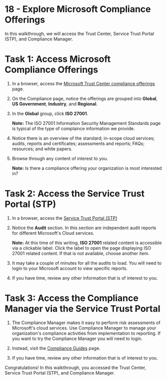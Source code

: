 # 18 - Explore Microsoft Compliance Offerings

In this walkthrough, we will access the Trust Center, Service Trust Portal (STP), and Compliance Manager.

# Task 1: Access Microsoft Compliance Offerings

1. In a browser, access the [Microsoft Trust Center compliance offerings](https://docs.microsoft.com/en-us/microsoft-365/compliance/offering-home) page.

2. On the Compliance page, notice the offerings are grouped into **Global**, **US Government**, **Industry**, and **Regional**.

3. In the **Global** group, click **ISO 27001**. 

    **Note:** The ISO 27001 Information Security Management Standards page is typical of the type of complaince information we provide.

4.  Notice there is an overview of the standard; in-scope cloud services; audits, reports and certificates; assessments and reports; FAQs; resources; and white papers. 

5. Browse through any content of interest to you. 

    **Note:** Is there a compliance offering your organization is most interested in?

# Task 2: Access the Service Trust Portal (STP)

1. In a browser, access the [Service Trust Portal (STP)](https://servicetrust.microsoft.com)

2. Notice the **Audit** section. In this section are independent audit reports for different Microsoft's Cloud services.

    **Note:** At this time of this writing, **ISO 27001** related content is accessible via a clickable label. Click the label to open the page displaying ISO 27001 related content. If that is not available, choose another item. 

3. It may take a couple of minutes for all the audits to load. You will need to login to your Microsoft account to view specific reports.

4. If you have time, review any other information that is of interest to you. 

# Task 3: Access the Compliance Manager via the Service Trust Portal

1. The Compliance Manager makes it easy to perform risk assessments of Microsoft's cloud services. Use Compliance Manager to manage your organization's compliance activities from implementation to reporting. If you want to try the Compliance Manager you will need to login.

2. Instead, visit the [Compliance Guides](https://servicetrust.microsoft.com/Documents/TrustDocuments) page. 

3. If you have time, review any other information that is of interest to you. 

Congratulations! In this walkthrough, you accessed the Trust Center, Service Trust Portal (STP), and Compliance Manager.
